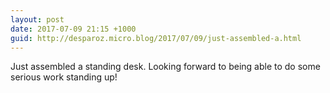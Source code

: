 ```yaml
---
layout: post
date: 2017-07-09 21:15 +1000
guid: http://desparoz.micro.blog/2017/07/09/just-assembled-a.html
---
```

Just assembled a standing desk. Looking forward to being able to do some serious work standing up!
